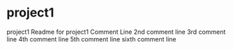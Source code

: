 # project1
project1
Readme for project1
Comment Line
2nd comment line
3rd comment line
4th comment line
5th comment line
sixth comment line
